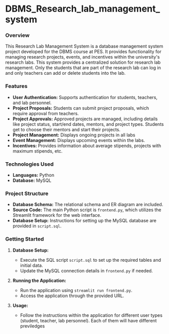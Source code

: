 # DBMS_Research_lab_management_system

### Overview
This Research Lab Management System is a database management system project developed for the DBMS course at PES. It provides functionality for managing research projects, events, and incentives within the university's research labs. This system provides a centralized solution for research lab management. Only the students that are part of the research lab can log in and only teachers can add or delete students into the lab. 

### Features
- **User Authentication:** Supports authentication for students, teachers, and lab personnel.
- **Project Proposals:** Students can submit project proposals, which require approval from teachers.
- **Project Approvals:** Approved projects are managed, including details like project status, start/end dates, mentors, and project types. Students get to choose their mentors and start their projects.
- **Project Management:** Displays ongoing projects in all labs 
- **Event Management:** Displays upcoming events within the labs.
- **Incentives:** Provides information about average stipends, projects with maximum stipends, etc.

### Technologies Used
- **Languages:** Python
- **Database:** MySQL

### Project Structure
- **Database Schema:** The relational schema and ER diagram are included.
- **Source Code:** The main Python script is `frontend.py`, which utilizes the Streamlit framework for the web interface.
- **Database Setup:** Instructions for setting up the MySQL database are provided in `script.sql`.

### Getting Started
1. **Database Setup:**
   - Execute the SQL script `script.sql` to set up the required tables and initial data.
   - Update the MySQL connection details in `frontend.py` if needed.

2. **Running the Application:**
   - Run the application using `streamlit run frontend.py`.
   - Access the application through the provided URL.

3. **Usage:**
   - Follow the instructions within the application for different user types (student, teacher, lab personnel). Each of them will have different previledges
